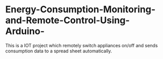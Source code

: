 # Energy-Consumption-Monitoring-and-Remote-Control-Using-Arduino-
This is a IOT project which remotely switch appliances on/off and sends consumption data to a spread sheet automatically.
